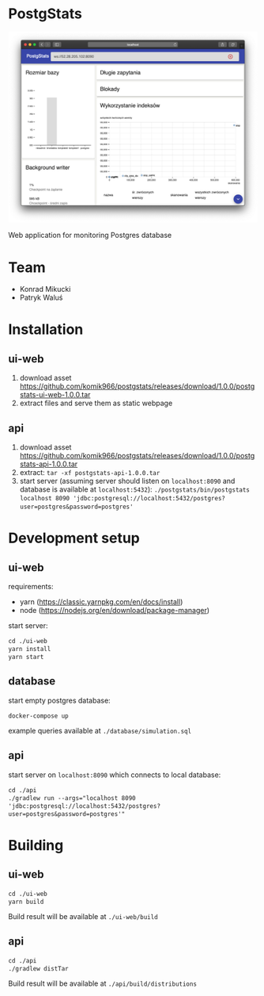 # PostgStats

![Screenshot](./screenshot.png)

Web application for monitoring Postgres database

# Team
- Konrad Mikucki
- Patryk Waluś

# Installation
## ui-web
1. download asset https://github.com/komik966/postgstats/releases/download/1.0.0/postgstats-ui-web-1.0.0.tar
2. extract files and serve them as static webpage
## api
1. download asset https://github.com/komik966/postgstats/releases/download/1.0.0/postgstats-api-1.0.0.tar
2. extract: `tar -xf postgstats-api-1.0.0.tar`
3. start server (assuming server should listen on `localhost:8090` and database is available at `localhost:5432`): `./postgstats/bin/postgstats localhost 8090 'jdbc:postgresql://localhost:5432/postgres?user=postgres&password=postgres'`

# Development setup
## ui-web
requirements:
- yarn (https://classic.yarnpkg.com/en/docs/install)
- node (https://nodejs.org/en/download/package-manager)

start server:
```
cd ./ui-web
yarn install
yarn start
```

## database
start empty postgres database:
```
docker-compose up
```
example queries available at `./database/simulation.sql`

## api
start server on `localhost:8090` which connects to local database:
```
cd ./api
./gradlew run --args="localhost 8090 'jdbc:postgresql://localhost:5432/postgres?user=postgres&password=postgres'"
```

# Building
## ui-web
```
cd ./ui-web
yarn build
```
Build result will be available at `./ui-web/build`
## api
```
cd ./api
./gradlew distTar
```
Build result will be available at `./api/build/distributions`